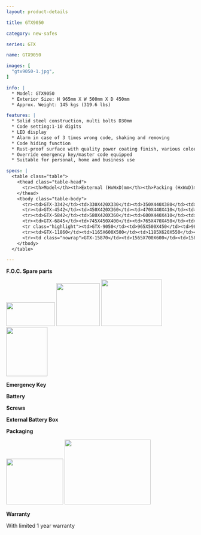 ```yaml
---
layout: product-details

title: GTX9050

category: new-safes

series: GTX

name: GTX9050

images: [
  "gtx9050-1.jpg",
]

info: |
  * Model: GTX9050
  * Exterior Size: H 965mm X W 500mm X D 450mm
  * Approx. Weight: 145 kgs (319.6 lbs)

features: |
  * Solid steel construction, multi bolts D30mm
  * Code setting:1-10 digits
  * LED display
  * Alarm in case of 3 times wrong code, shaking and removing
  * Code hiding function
  * Rust-proof surface with quality power coating finish, various colors available
  * Override emergency key/master code equipped
  * Suitable for personal, home and business use

specs: |
  <table class="table">
    <thead class="table-head">
      <tr><th>Model</th><th>External (HxWxD)mm</th><th>Packing (HxWxD)mm</th><th>Weight (kg)</th><th>Door (mm)</th><th>Body (mm)</th><th>20’FCL (pcs)</th></tr>
    </thead>
    <tbody class="table-body">
      <tr><td>GTX-3342</td><td>330X420X330</td><td>350X440X380</td><td>36</td><td>10</td><td>4</td><td>515</td></tr>
      <tr><td>GTX-4542</td><td>450X420X360</td><td>470X440X410</td><td>50</td><td>10</td><td>4</td><td>445</td></tr>
      <tr><td>GTX-5842</td><td>580X420X360</td><td>600X440X410</td><td>74</td><td>10</td><td>6</td><td>345</td></tr>
      <tr><td>GTX-6845</td><td>745X450X400</td><td>765X470X450</td><td>104</td><td>10</td><td>6</td><td>185</td></tr>
      <tr class="highlight"><td>GTX-9050</td><td>965X500X450</td><td>985X520X500</td><td>145</td><td>10</td><td>6</td><td>115</td></tr>
      <tr><td>GTX-11860</td><td>1165X600X500</td><td>1185X620X550</td><td>210</td><td>10</td><td>6</td><td>85</td></tr>
      <tr><td class="nowrap">GTX-15870</td><td>1565X700X600</td><td>1585X720X650</td><td>325</td><td>10</td><td>6</td><td>45</td></tr>
    </tbody>
  </table>

---
```


**F.O.C. Spare parts**

<img alt="" src="{IMAGE_CDN}/gtx5842-3.jpg" style="width: 130px; height: 63px" />

<img alt="" src="{IMAGE_CDN}/gtx5842-4.jpg" style="width: 116px; height: 114px" />

<img alt="" src="{IMAGE_CDN}/gtx5842-5.jpg" style="width: 162px; height: 124px" />

<img alt="" src="{IMAGE_CDN}/gtx5842-6.jpg" style="width: 110px; height: 131px" />

**Emergency Key**

**Battery**

**Screws**

**External Battery Box**

**Packaging**

<img height="144" src="{IMAGE_CDN}/gtx5842-7.jpg" style="width: 152px; height: 122px" width="183" />

<img alt="" src="{IMAGE_CDN}/gtx5842-8.jpg" style="width: 230px; height: 173px" />

**Warranty**

With limited 1 year warranty
